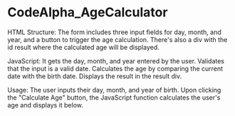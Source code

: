 # CodeAlpha_AgeCalculator

HTML Structure:
The form includes three input fields for day, month, and year, and a button to trigger the age calculation.
There's also a div with the id result where the calculated age will be displayed.

JavaScript:
It gets the day, month, and year entered by the user.
Validates that the input is a valid date.
Calculates the age by comparing the current date with the birth date.
Displays the result in the result div.

Usage:
The user inputs their day, month, and year of birth.
Upon clicking the "Calculate Age" button, the JavaScript function calculates the user's age and displays it below.
